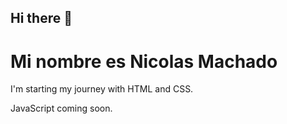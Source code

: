 ## Hi there 👋
<h1>Mi nombre es Nicolas Machado</h1>
<p>I'm starting my journey with HTML and CSS.</p>
<p>JavaScript coming soon.</p>
<!--
**NicoMachadoDev/NicoMachadoDev** is a ✨ _special_ ✨ repository because its `README.md` (this file) appears on your GitHub profile.

Here are some ideas to get you started:

- 🔭 I’m currently working on ...
- 🌱 I’m currently learning ...
- 👯 I’m looking to collaborate on ...
- 🤔 I’m looking for help with ...
- 💬 Ask me about ...
- 📫 How to reach me: ...
- 😄 Pronouns: ...
- ⚡ Fun fact: ...
-->
